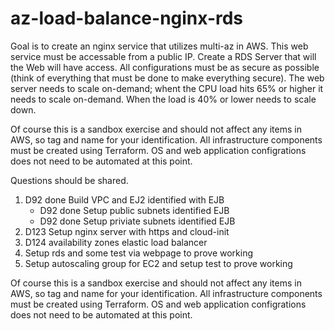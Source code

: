 # az-load-balance-nginx-rds

Goal is to create an nginx service that utilizes multi-az in AWS.  This web service must be accessable from a public IP.  Create a RDS Server that will the Web will have access.   All configurations must be as secure as possible (think of everything that must be done to make everything secure).  The web server needs to scale on-demand; whent the CPU load hits 65% or higher it needs to scale on-demand.  When the load is 40% or lower needs to scale down.

Of course this is a sandbox exercise and should not affect any items in AWS, so tag and name for your identification.  All infrastructure components must be created using Terraform.  OS and web application configrations does not need to be automated at this point.  

Questions should be shared.

1. D92 done Build VPC and EJ2 identified with EJB
   - D92 done Setup public subnets identified EJB
   - D92 done Setup priviate subnets identified EJB
4. D123 Setup nginx server with https and cloud-init
5. D124 availability zones elastic load balancer 
6. Setup rds and some test via webpage to prove working
7. Setup autoscaling group for EC2 and setup test to prove working 

Of course this is a sandbox exercise and should not affect any items in AWS, so tag and name for your identification.  All infrastructure components must be created using Terraform.  OS and web application configrations does not need to be automated at this point.  
